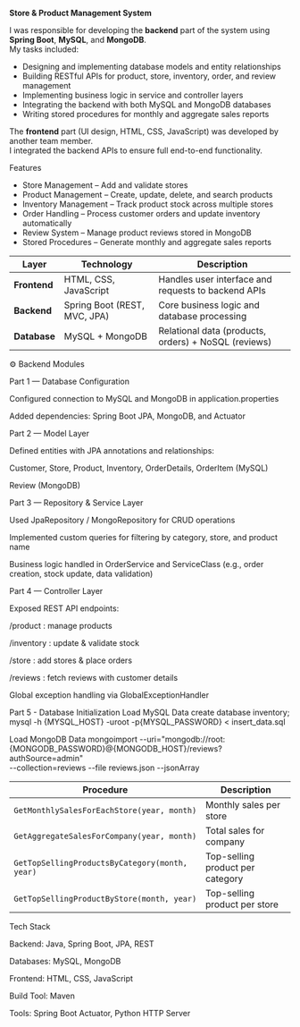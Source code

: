 **Store & Product Management System**

I was responsible for developing the **backend** part of the system using **Spring Boot**, **MySQL**, and **MongoDB**.  
My tasks included:
- Designing and implementing database models and entity relationships  
- Building RESTful APIs for product, store, inventory, order, and review management  
- Implementing business logic in service and controller layers  
- Integrating the backend with both MySQL and MongoDB databases  
- Writing stored procedures for monthly and aggregate sales reports  

The **frontend** part (UI design, HTML, CSS, JavaScript) was developed by another team member.  
I integrated the backend APIs to ensure full end-to-end functionality.

Features

- Store Management – Add and validate stores
- Product Management – Create, update, delete, and search products
- Inventory Management – Track product stock across multiple stores
- Order Handling – Process customer orders and update inventory automatically
- Review System – Manage product reviews stored in MongoDB
- Stored Procedures – Generate monthly and aggregate sales reports

| Layer        | Technology                   | Description                                          |
| ------------ | ---------------------------- | ---------------------------------------------------- |
| **Frontend** | HTML, CSS, JavaScript        | Handles user interface and requests to backend APIs  |
| **Backend**  | Spring Boot (REST, MVC, JPA) | Core business logic and database processing          |
| **Database** | MySQL + MongoDB              | Relational data (products, orders) + NoSQL (reviews) |

⚙️ Backend Modules

Part 1 — Database Configuration

Configured connection to MySQL and MongoDB in application.properties

Added dependencies: Spring Boot JPA, MongoDB, and Actuator

Part 2 — Model Layer

Defined entities with JPA annotations and relationships:

Customer, Store, Product, Inventory, OrderDetails, OrderItem (MySQL)

Review (MongoDB)

Part 3 — Repository & Service Layer

Used JpaRepository / MongoRepository for CRUD operations

Implemented custom queries for filtering by category, store, and product name

Business logic handled in OrderService and ServiceClass
(e.g., order creation, stock update, data validation)

Part 4 — Controller Layer

Exposed REST API endpoints:

/product : manage products 

/inventory : update & validate stock

/store : add stores & place orders

/reviews : fetch reviews with customer details

Global exception handling via GlobalExceptionHandler

Part 5 - Database Initialization
Load MySQL Data
create database inventory;
mysql -h {MYSQL_HOST} -uroot -p{MYSQL_PASSWORD} < insert_data.sql

Load MongoDB Data
mongoimport --uri="mongodb://root:{MONGODB_PASSWORD}@{MONGODB_HOST}/reviews?authSource=admin" \
--collection=reviews --file reviews.json --jsonArray

| Procedure                                      | Description                      |
| ---------------------------------------------- | -------------------------------- |
| `GetMonthlySalesForEachStore(year, month)`     | Monthly sales per store          |
| `GetAggregateSalesForCompany(year, month)`     | Total sales for company          |
| `GetTopSellingProductsByCategory(month, year)` | Top-selling product per category |
| `GetTopSellingProductByStore(month, year)`     | Top-selling product per store    |

Tech Stack

Backend: Java, Spring Boot, JPA, REST

Databases: MySQL, MongoDB

Frontend: HTML, CSS, JavaScript

Build Tool: Maven

Tools: Spring Boot Actuator, Python HTTP Server
